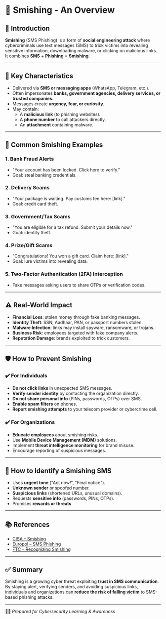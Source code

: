 # 📱 Smishing - An Overview

## 📌 Introduction
**Smishing** (SMS Phishing) is a form of **social engineering attack** where cybercriminals use text messages (SMS) to trick victims into revealing sensitive information, downloading malware, or clicking on malicious links.  
It combines **SMS** + **Phishing** = **Smishing**.

---

## 🔑 Key Characteristics
- Delivered via **SMS or messaging apps** (WhatsApp, Telegram, etc.).
- Often impersonates **banks, government agencies, delivery services, or trusted companies**.
- Messages create **urgency, fear, or curiosity**.
- May contain:
  - A **malicious link** (to phishing websites).
  - A **phone number** to call attackers directly.
  - An **attachment** containing malware.

---

## 📂 Common Smishing Examples

### 1. **Bank Fraud Alerts**
- "Your account has been locked. Click here to verify."
- Goal: steal banking credentials.

### 2. **Delivery Scams**
- "Your package is waiting. Pay customs fee here: [link]."
- Goal: credit card theft.

### 3. **Government/Tax Scams**
- "You are eligible for a tax refund. Submit your details now."
- Goal: identity theft.

### 4. **Prize/Gift Scams**
- "Congratulations! You won a gift card. Claim here: [link]."
- Goal: lure victims into revealing data.

### 5. **Two-Factor Authentication (2FA) Interception**
- Fake messages asking users to share OTPs or verification codes.

---

## ⚠️ Real-World Impact
- **Financial Loss**: stolen money through fake banking messages.
- **Identity Theft**: SSN, Aadhaar, PAN, or passport numbers stolen.
- **Malware Infection**: links may install spyware, ransomware, or trojans.
- **Business Risk**: employees targeted with fake company alerts.
- **Reputation Damage**: brands exploited to trick customers.

---

## 🛡️ How to Prevent Smishing

### ✔️ For Individuals
- **Do not click links** in unexpected SMS messages.
- **Verify sender identity** by contacting the organization directly.
- **Do not share personal info** (PINs, passwords, OTPs) over SMS.
- **Enable spam filters** on phones.
- **Report smishing attempts** to your telecom provider or cybercrime cell.

### ✔️ For Organizations
- **Educate employees** about smishing risks.
- Use **Mobile Device Management (MDM)** solutions.
- Implement **threat intelligence monitoring** for brand misuse.
- Encourage reporting of suspicious messages.

---

## 🧭 How to Identify a Smishing SMS
- Uses **urgent tone** ("Act now!", "Final notice").
- **Unknown sender** or spoofed number.
- **Suspicious links** (shortened URLs, unusual domains).
- Requests **sensitive info** (passwords, PINs, OTPs).
- Promises **rewards or threats**.

---

## 📚 References
- [CISA – Smishing](https://www.cisa.gov/news-events/alerts/2020/10/21/smishing-increasing-threat)
- [Europol – SMS Phishing](https://www.europol.europa.eu/)
- [FTC – Recognizing Smishing](https://consumer.ftc.gov/articles/how-recognize-and-avoid-phishing-scams)

---

## ✅ Summary
Smishing is a growing cyber threat exploiting **trust in SMS communication**.  
By staying alert, verifying senders, and avoiding suspicious links, individuals and organizations can **reduce the risk of falling victim** to SMS-based phishing attacks.  

---
👨‍💻 *Prepared for Cybersecurity Learning & Awareness*

